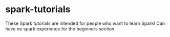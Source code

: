 # spark-tutorials
 These Spark tutorials are intended for people who want to learn Spark! Can have no spark experience for the beginners section. 
